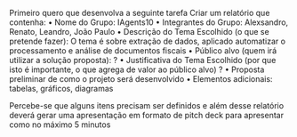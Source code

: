 Primeiro quero que desenvolva a seguinte tarefa 
Criar um  relatório que contenha:
• Nome do Grupo: IAgents10 
• Integrantes do Grupo: Alexsandro, 
Renato, Leandro, João Paulo 
• Descrição do Tema Escolhido (o que se pretende fazer): O tema é sobre extração de dados, aplicado automatizar o processamento e análise de documentos fiscais 
• Público alvo (quem irá utilizar a solução proposta): ?
• Justificativa do Tema Escolhido (por que isto é importante, o que agrega de valor ao público 
alvo)?
• Proposta preliminar de como o projeto será desenvolvido
• Elementos adicionais: tabelas, gráficos, diagramas

Percebe-se que alguns itens precisam ser definidos e além desse relatório deverá gerar uma apresentação em formato de pitch deck para apresentar como no máximo 5 minutos 